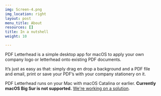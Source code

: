 ```yaml
---
img: Screen-4.png
img_location: right
layout: post
menu_title: About
resources: []
title: In a nutshell
weight: 10

---
```


PDF Letterhead is a simple desktop app for macOS to apply your own company logo
or letterhead onto existing PDF documents.

It’s just as easy as that: simply drag en drop a background and a PDF file and email,
print or save your PDF’s with your company stationery on it.

PDF Letterhead runs on your Mac with macOS Catalina or earlier. **Currently macOS Big Sur is not supported.** <a href="/pages/big_sur_compatibilty/">We're working on a solution</a>.
